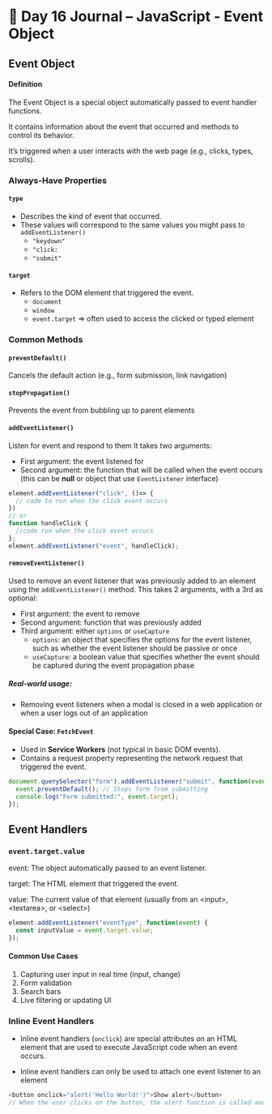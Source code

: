 # 📘 Day 16 Journal – JavaScript - Event Object

## Event Object
#### Definition
The Event Object is a special object automatically passed to event handler functions.

It contains information about the event that occurred and methods to control its behavior.

It’s triggered when a user interacts with the web page (e.g., clicks, types, scrolls).

### Always-Have Properties
#### `type`
- Describes the kind of event that occurred.
- These values will correspond to the same values you might pass to `addEventListener()`
    - `"keydown"`
    - `"click:`
    - `"submit"`
#### `target`
- Refers to the DOM element that triggered the event.
    - `document`
    - `window` 
    - `event.target` => often used to access the clicked or typed element

### Common Methods
#### `preventDefault()`
Cancels the default action (e.g., form submission, link navigation)

#### `stopPropagation()`
Prevents the event from bubbling up to parent elements

#### `addEventListener()`
Listen for event and respond to them
It takes two arguments:
- First argument: the event listened for
- Second argument: the function that will be called when the event occurs (this can be **null** or object that use `EventListener` interface)
```js
element.addEventListener("click", ()=> {
  // code to run when the click event occurs
})
// or 
function handleClick {
  //code run when the click event occurs
};
element.addEventListener("event", handleClick);
```

#### `removeEventListener()`
Used to remove an event listener that was previously added to an element using the `addEventListener()` method.
This takes 2 arguments, with a 3rd as optional:
- First argument: the event to remove
- Second argument: function that was previously added
- Third argument: either `options` or `useCapture`
  - `options`: an object that specifies the options for the event listener, such as whether the event listener should be passive or once
  - `useCapture`: a boolean value that specifies whether the event should be captured during the event propagation phase

##### Real-world usage:
- Removing event listeners when a modal is closed in a web application or when a user logs out of an application

#### Special Case: `FetchEvent`
- Used in **Service Workers** (not typical in basic DOM events).
- Contains a request property representing the network request that triggered the event.

```js
document.querySelector("form").addEventListener("submit", function(event) {
  event.preventDefault(); // Stops form from submitting
  console.log("Form submitted:", event.target);
});
```

## Event Handlers
### `event.target.value`
event: The object automatically passed to an event listener.

target: The HTML element that triggered the event.

value: The current value of that element (usually from an \<input>, \<textarea>, or \<select>)

```js
element.addEventListener("eventType", function(event) {
  const inputValue = event.target.value;
});
```
#### Common Use Cases
1. Capturing user input in real time (input, change)
2. Form validation
3. Search bars
4. Live filtering or updating UI

### Inline Event Handlers
- Inline event handlers (`onclick`) are special attributes on an HTML element that are used to execute JavaScript code when an event occurs.

- Inline event handlers can only be used to attach one event listener to an element

```js
<button onclick="alert('Hello World!')">Show alert</button>
// When the user clicks on the button, the alert function is called and an alert dialog is displayed with the message Hello World!.
```